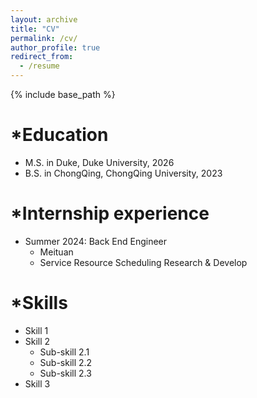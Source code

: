 ```yaml
---
layout: archive
title: "CV"
permalink: /cv/
author_profile: true
redirect_from:
  - /resume
---
```


{% include base_path %}

*Education
======
* M.S. in Duke, Duke University, 2026
* B.S. in ChongQing, ChongQing University, 2023

*Internship experience
======
* Summer 2024: Back End Engineer
  * Meituan
  * Service Resource Scheduling Research & Develop 
  
*Skills
======
* Skill 1
* Skill 2
  * Sub-skill 2.1
  * Sub-skill 2.2
  * Sub-skill 2.3
* Skill 3
